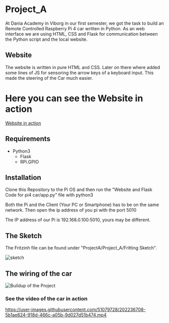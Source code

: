 # Project_A

At Dania Academy in Viborg in our first semester, we got the task to build an Remote Controlled Raspberry Pi 4 car written in Python. As an web interface we are using HTML, CSS and Flask for communication between the Python script and the local website.


## Website
The website is written in pure HTML and CSS. Later on there where added some lines of JS for sensoring the arrow keys of a keyboard input. This made the steering of the Car much easier.

# Here you can see the Website in action
[Website in action](https://user-images.githubusercontent.com/51079728/202239718-347a315c-9481-4311-a69c-9da176ec0681.mp4)

## Requirements

- Python3
    - Flask
    - RPi.GPIO

## Installation
Clone this Repository to the Pi OS and then run the "Website and Flask Code for pi4 car/app.py" file with python3

Both the Pi and the Client (Your PC or Smartphone) has to be on the same network. Then open the ip address of you pi with the port 5010

The IP address of our Pi is 192.168.0.100:5010, yours may be different.

## The Sketch
The Fritzinh file can be found under "ProjectA/Project_A/Fritting Sketch".

![sketch](https://user-images.githubusercontent.com/51079728/202237153-ed5260bf-ad94-4137-9edc-cd23194dc6cd.png)

## The wiring of the car

![Buildup of the Project](https://user-images.githubusercontent.com/51079728/202236475-c35d9fb7-5456-4a1f-863c-c394a733beb4.jpg)

### See the video of the car in action
https://user-images.githubusercontent.com/51079728/202236708-5b1ae824-918d-466c-a05b-9d027d51b474.mp4
